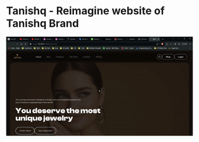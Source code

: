 # Tanishq - Reimagine website of Tanishq Brand

<img align="center" alt="coding" autoplay src="tanishq.gif">
